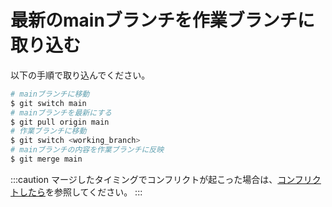 # 最新のmainブランチを作業ブランチに取り込む

以下の手順で取り込んでください。

```sh
# mainブランチに移動
$ git switch main
# mainブランチを最新にする
$ git pull origin main
# 作業ブランチに移動
$ git switch <working_branch>
# mainブランチの内容を作業ブランチに反映
$ git merge main
```

:::caution
マージしたタイミングでコンフリクトが起こった場合は、[コンフリクトしたら](/help/faq/conflict)を参照してください。
:::
